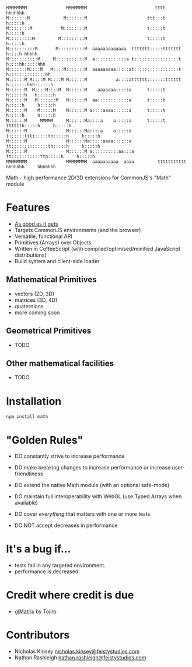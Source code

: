     MMMMMMMM               MMMMMMMM                          tttt         hhhhhhh             
    M:::::::M             M:::::::M                       ttt:::t         h:::::h             
    M::::::::M           M::::::::M                       t:::::t         h:::::h             
    M:::::::::M         M:::::::::M                       t:::::t         h:::::h             
    M::::::::::M       M::::::::::M  aaaaaaaaaaaaa  ttttttt:::::ttttttt    h::::h hhhhh       
    M:::::::::::M     M:::::::::::M  a::::::::::::a t:::::::::::::::::t    h::::hh:::::hhh    
    M:::::::M::::M   M::::M:::::::M  aaaaaaaaa:::::at:::::::::::::::::t    h::::::::::::::hh  
    M::::::M M::::M M::::M M::::::M           a::::atttttt:::::::tttttt    h:::::::hhh::::::h 
    M::::::M  M::::M::::M  M::::::M    aaaaaaa:::::a      t:::::t          h::::::h   h::::::h
    M::::::M   M:::::::M   M::::::M  aa::::::::::::a      t:::::t          h:::::h     h:::::h
    M::::::M    M:::::M    M::::::M a::::aaaa::::::a      t:::::t          h:::::h     h:::::h
    M::::::M     MMMMM     M::::::Ma::::a    a:::::a      t:::::t    tttttth:::::h     h:::::h
    M::::::M               M::::::Ma::::a    a:::::a      t::::::tttt:::::th:::::h     h:::::h
    M::::::M               M::::::Ma:::::aaaa::::::a      tt::::::::::::::th:::::h     h:::::h
    M::::::M               M::::::M a::::::::::aa:::a       tt:::::::::::tth:::::h     h:::::h
    MMMMMMMM               MMMMMMMM  aaaaaaaaaa  aaaa         ttttttttttt  hhhhhhh     hhhhhhh

Math - high performance 2D/3D extensions for CommonJS's "Math" module

# Features

* [As good as it gets](https://github.com/pyrotechnick/math/wiki/performance)
* Targets CommonJS environments (and the browser)
* Versatile, functional API
* Primitives (Arrays) over Objects
* Written in CoffeeScript (with compiled/optimised/minified JavaScript distributions)
* Build system and client-side loader

## Mathematical Primitives

* vectors (2D, 3D)
* matrices (3D, 4D)
* quaternions
* more coming soon

## Geometrical Primitives
* TODO

## Other mathematical facilities
* TODO

# Installation
    npm install math

# "Golden Rules"

* DO constantly strive to increase performance
* DO make breaking changes to increase performance or increase user-friendliness
* DO extend the native Math module (with an optional safe-mode)
* DO maintain full interoperability with WebGL (use Typed Arrays when available)
* DO cover _everything_ that matters with one or more tests

* DO NOT accept decreases in performance

# It's a bug if...
  * tests fail in any targeted environment.
  * performance is decreased.
  
# Credit where credit is due
  * [glMatrix](http://code.google.com/p/glmatrix/) by Tojiro

# Contributors
  * Nicholas Kinsey <nicholas.kinsey@feistystudios.com>
  * Nathan Rashleigh <nathan.rashleigh@feistystudios.com>